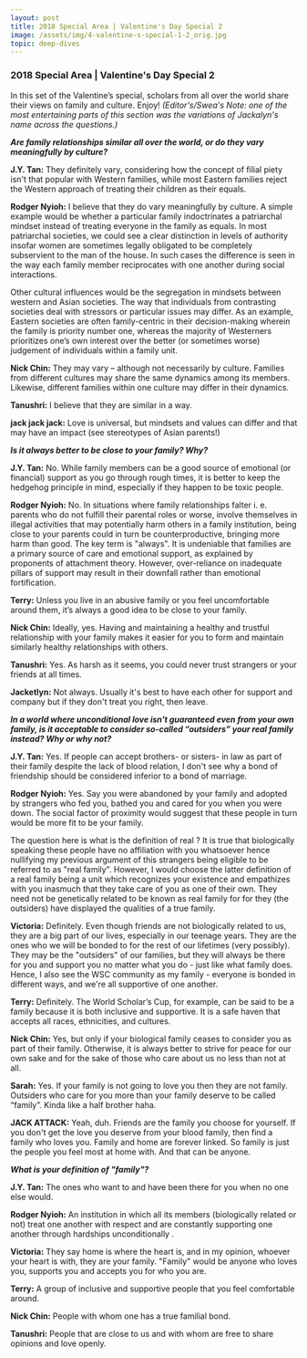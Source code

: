 ```yaml
---
layout: post
title: 2018 Special Area​ | Valentine's Day Special 2
image: /assets/img/4-valentine-s-special-1-2_orig.jpg
topic: deep-dives
---
```


### 2018 Special Area​ | Valentine's Day Special 2

In this set of the Valentine’s special, scholars from all over the world share their views on family and culture. Enjoy!
*(Editor's/Swea's Note: one of the most entertaining parts of this section was the variations of Jackalyn's name across the questions.)*

***Are family relationships similar all over the world, or do they vary meaningfully by culture?*** 

**J.Y. Tan:** They definitely vary, considering how the concept of filial piety isn't that popular with Western families, while most Eastern families reject the Western approach of treating their children as their equals.

**Rodger Nyioh:** I believe that they do vary meaningfully by culture. A simple example would be whether a particular family indoctrinates a patriarchal mindset instead of treating everyone in the family as equals. In most patriarchal societies, we could see a clear distinction in levels of authority insofar women are sometimes legally obligated to be completely subservient to the man of the house. In such cases the difference is seen in the way each family member reciprocates with one another during social interactions.

Other cultural influences would be the segregation in mindsets between western and Asian societies. The way that individuals from contrasting societies deal with stressors or particular issues may differ. As an example, Eastern societies are often family-centric in their decision-making wherein the family is priority number one, whereas the majority of Westerners prioritizes one’s own interest over the better (or sometimes worse) judgement of individuals within a family unit.

**Nick Chin:** They may vary – although not necessarily by culture. Families from different cultures may share the same dynamics among its members. Likewise, different families within one culture may differ in their dynamics.

**Tanushri:** I believe that they are similar in a way.

**jack jack jack:** Love is universal, but mindsets and values can differ and that may have an impact (see stereotypes of Asian parents!)


***Is it always better to be close to your family? Why?***

**J.Y. Tan:** No. While family members can be a good source of emotional (or financial) support as you go through rough times, it is better to keep the hedgehog principle in mind, especially if they happen to be toxic people.

**Rodger Nyioh:** No. In situations where family relationships falter i. e. parents who do not fulfill their parental roles or worse, involve themselves in illegal activities that may potentially harm others in a family institution, being close to your parents could in turn be counterproductive, bringing more harm than good. The key term is "always". It is undeniable that families are a primary source of care and emotional support, as explained by proponents of attachment theory. However, over-reliance on inadequate pillars of support may result in their downfall rather than emotional fortification.

**Terry:** Unless you live in an abusive family or you feel uncomfortable around them, it’s always a good idea to be close to your family. 

**Nick Chin:** Ideally, yes. Having and maintaining a healthy and trustful relationship with your family makes it easier for you to form and maintain similarly healthy relationships with others.

**Tanushri:** Yes. As harsh as it seems, you could never trust strangers or your friends at all times. 

**Jacketlyn:** Not always. Usually it's best to have each other for support and company but if they don't treat you right, then leave.


***In a world where unconditional love isn't guaranteed even from your own family, is it acceptable to consider so-called “outsiders” your real family instead? Why or why not?***

**J.Y. Tan:** Yes. If people can accept brothers- or sisters- in law as part of their family despite the lack of blood relation, I don't see why a bond of friendship should be considered inferior to a bond of marriage.

**Rodger Nyioh:** Yes. Say you were abandoned by your family and adopted by strangers who fed you, bathed you and cared for you when you were down. The social factor of proximity would suggest that these people in turn would be more fit to be your family.

The question here is what is the definition of real ? It is true that biologically speaking these people have no affiliation with you whatsoever hence nullifying my previous argument of this strangers being eligible to be referred to as "real family". However, I would choose the latter definition of a real family being a unit which recognizes your existence and empathizes with you inasmuch that they take care of you as one of their own. They need not be genetically related to be known as real family for for they (the outsiders) have displayed the qualities of a true family.

**Victoria:** Definitely. Even though friends are not biologically related to us, they are a big part of our lives, especially in our teenage years. They are the ones who we will be bonded to for the rest of our lifetimes (very possibly). They may be the "outsiders" of our families, but they will always be there for you and support you no matter what you do - just like what family does. Hence, I also see the WSC community as my family - everyone is bonded in different ways, and we're all supportive of one another. 

**Terry:** Definitely. The World Scholar’s Cup, for example, can be said to be a family because it is both inclusive and supportive. It is a safe haven that accepts all races, ethnicities, and cultures.

**Nick Chin:** Yes, but only if your biological family ceases to consider you as part of their family. Otherwise, it is always better to strive for peace for our own sake and for the sake of those who care about us no less than not at all.

**Sarah:** Yes. If your family is not going to love you then they are not family. Outsiders who care for you more than your family deserve to be called “family”. Kinda like a half brother haha.

**JACK ATTACK:** Yeah, duh. Friends are the family you choose for yourself. If you don't get the love you deserve from your blood family, then find a family who loves you. Family and home are forever linked. So family is just the people you feel most at home with. And that can be anyone.


***What is your definition of "family"?***

**J.Y. Tan:** The ones who want to and have been there for you when no one else would.

**Rodger Nyioh:** An institution in which all its members (biologically related or not) treat one another with respect and are constantly supporting one another through hardships unconditionally .

**Victoria:** They say home is where the heart is, and in my opinion, whoever your heart is with, they are your family. "Family" would be anyone who loves you, supports you and accepts you for who you are.

**Terry:** A group of inclusive and supportive people that you feel comfortable around.

**Nick Chin:** People with whom one has a true familial bond.

**Tanushri:** People that are close to us and with whom are free to share opinions and love openly.

<br>